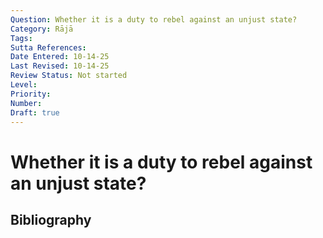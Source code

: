 ```yaml
---
Question: Whether it is a duty to rebel against an unjust state?
Category: Rājā
Tags: 
Sutta References: 
Date Entered: 10-14-25
Last Revised: 10-14-25
Review Status: Not started
Level: 
Priority: 
Number: 
Draft: true
---
```


# Whether it is a duty to rebel against an unjust state?

## Bibliography

<!-- 

Notes:



-->